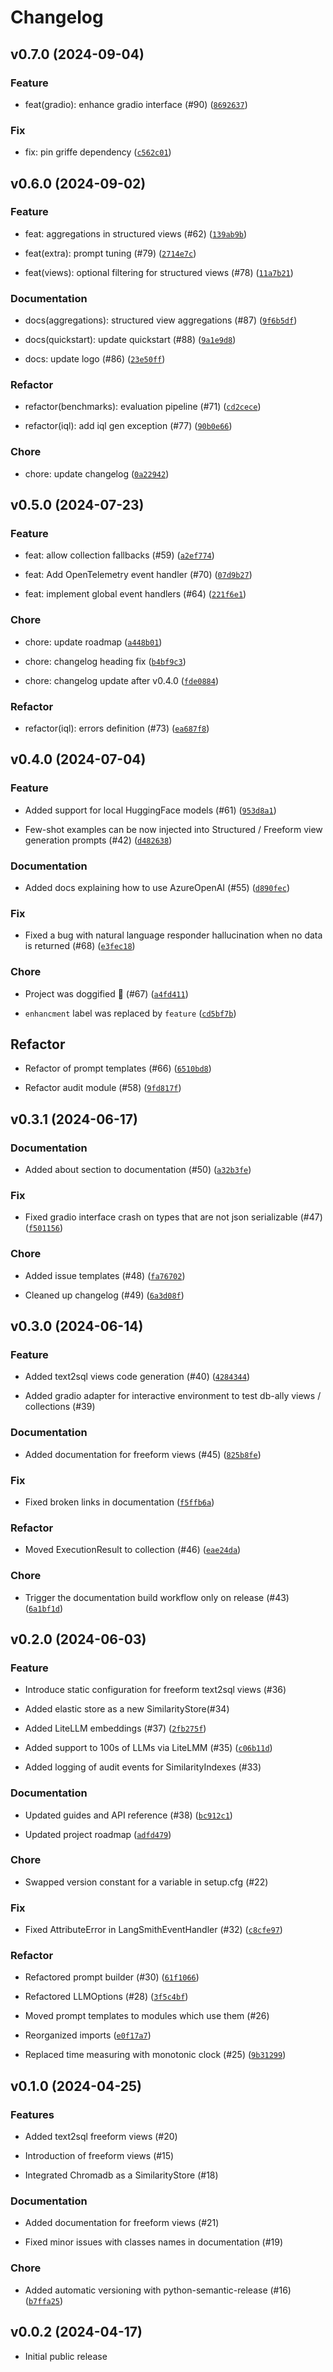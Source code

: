 # Changelog

## v0.7.0 (2024-09-04)

### Feature

* feat(gradio): enhance gradio interface (#90) ([`8692637`](https://github.com/deepsense-ai/db-ally/commit/8692637d491385a2e6fe18bd0476c70dbd3997e5))

### Fix

* fix: pin griffe dependency ([`c562c01`](https://github.com/deepsense-ai/db-ally/commit/c562c014a38ed02f0a1df6f5bee2223610be5d5d))

## v0.6.0 (2024-09-02)

### Feature

* feat: aggregations in structured views (#62) ([`139ab9b`](https://github.com/deepsense-ai/db-ally/commit/139ab9be6514cb0777251efafc3e272cac00e6cd))

* feat(extra): prompt tuning (#79) ([`2714e7c`](https://github.com/deepsense-ai/db-ally/commit/2714e7c839137a9fc617270c086167d273a16f1a))

* feat(views): optional filtering for structured views (#78) ([`11a7b21`](https://github.com/deepsense-ai/db-ally/commit/11a7b21956ab33f47c1a9986deb6a5c154988579))

### Documentation

* docs(aggregations): structured view aggregations (#87) ([`9f6b5df`](https://github.com/deepsense-ai/db-ally/commit/9f6b5df380fe7a48a36eb3810a6712bc46d9b728))

* docs(quickstart): update quickstart (#88) ([`9a1e9d8`](https://github.com/deepsense-ai/db-ally/commit/9a1e9d8bcad5e124f3faa9a5798e8b2daefeee1a))

* docs: update logo (#86) ([`23e50ff`](https://github.com/deepsense-ai/db-ally/commit/23e50ff7159112dea3c1988eacbe85de3696628e))

### Refactor

* refactor(benchmarks): evaluation pipeline (#71) ([`cd2cece`](https://github.com/deepsense-ai/db-ally/commit/cd2cece73cb3ae2d4d5efe61cbfbec03c4968543))

* refactor(iql): add iql gen exception (#77) ([`90b0e66`](https://github.com/deepsense-ai/db-ally/commit/90b0e669394655c28e3256e24321cbeaea2a91c6))

### Chore

* chore: update changelog ([`0a22942`](https://github.com/deepsense-ai/db-ally/commit/0a22942451c80ee5d572805ac67981b6e96d96ae))

## v0.5.0 (2024-07-23)

### Feature

* feat: allow collection fallbacks (#59) ([`a2ef774`](https://github.com/deepsense-ai/db-ally/commit/a2ef7742be50502c0d8e35714cc6e585930e7d4a))

* feat: Add OpenTelemetry event handler (#70) ([`07d9b27`](https://github.com/deepsense-ai/db-ally/commit/07d9b2724010e13662f9a370d7406d3f6d57bb04))

* feat: implement global event handlers (#64) ([`221f6e1`](https://github.com/deepsense-ai/db-ally/commit/221f6e1a632c66b0579989676501ac559b0f5dbf))

### Chore

* chore: update roadmap ([`a448b01`](https://github.com/deepsense-ai/db-ally/commit/a448b0168c49ad62de1e6d25547cb680bbc91d3a))

* chore: changelog heading fix ([`b4bf9c3`](https://github.com/deepsense-ai/db-ally/commit/b4bf9c3a0185b79df0f6459dde896b620af83ce5))

* chore: changelog update after v0.4.0 ([`fde0884`](https://github.com/deepsense-ai/db-ally/commit/fde08849f2ecefa7ca452eadf3f2fed9f4b36265))

### Refactor

* refactor(iql): errors definition (#73) ([`ea687f8`](https://github.com/deepsense-ai/db-ally/commit/ea687f8e6efca02b5001d31342d5b5751a98aae9))


## v0.4.0 (2024-07-04)

### Feature

* Added support for local HuggingFace models (#61) ([`953d8a1`](https://github.com/deepsense-ai/db-ally/commit/953d8a1f3c39c624dcc3927e9dfb4df08121df35))

* Few-shot examples can be now injected into Structured / Freeform view generation prompts (#42) ([`d482638`](https://github.com/deepsense-ai/db-ally/commit/d4826385e95505c077a1c710feeba68ddcaef20c))

### Documentation

* Added docs explaining how to use AzureOpenAI (#55) ([`d890fec`](https://github.com/deepsense-ai/db-ally/commit/d890fecad38ed11d90a85e6472e64c81c607cf91))

### Fix

* Fixed a bug with natural language responder hallucination when no data is returned (#68) ([`e3fec18`](https://github.com/deepsense-ai/db-ally/commit/e3fec186cca0cace7db4b6e92da5b047a27dfa80))

### Chore

* Project was doggified 🦮 (#67) ([`a4fd411`](https://github.com/deepsense-ai/db-ally/commit/a4fd4115bc7884f5043a6839cfefdd36c97e94ab))

* `enhancment` label was replaced by `feature` ([`cd5bf7b`](https://github.com/deepsense-ai/db-ally/commit/cd5bf7b76b97e8d9e46ff872859ccd0ffdef859e))

## Refactor

* Refactor of prompt templates (#66) ([`6510bd8`](https://github.com/deepsense-ai/db-ally/commit/6510bd83923c83c69f082b63c722065fd0e7a3cd))

* Refactor audit module (#58) ([`9fd817f`](https://github.com/deepsense-ai/db-ally/commit/9fd817f3955e4e0c61da1cf9be44e9b6ac426c15))


## v0.3.1 (2024-06-17)

### Documentation

* Added about section to documentation (#50) ([`a32b3fe`](https://github.com/deepsense-ai/db-ally/commit/a32b3fe0cee2ee6ab94ceace701c158df5cf2dd4))

### Fix

* Fixed gradio interface crash on types that are not json serializable (#47) ([`f501156`](https://github.com/deepsense-ai/db-ally/commit/f501156ab75783b05a0a54af5c047702a53a0a36))

### Chore

* Added issue templates (#48) ([`fa76702`](https://github.com/deepsense-ai/db-ally/commit/fa767022c5ea5e49816321095fda4a20273995f9))

* Cleaned up changelog (#49) ([`6a3d08f`](https://github.com/deepsense-ai/db-ally/commit/6a3d08fc719e5a912ff3fd7effec732504230a27))

## v0.3.0 (2024-06-14)

### Feature

* Added text2sql views code generation (#40) ([`4284344`](https://github.com/deepsense-ai/db-ally/commit/42843443f42209955f7dc2273a3cdafb4a0c44ae))

* Added gradio adapter for interactive environment to test db-ally views / collections (#39)

### Documentation

* Added documentation for freeform views (#45) ([`825b8fe`](https://github.com/deepsense-ai/db-ally/commit/825b8fefd44bf74c80cdbc3eda304edc983fc8e9))

### Fix

* Fixed broken links in documentation ([`f5ffb6a`](https://github.com/deepsense-ai/db-ally/commit/f5ffb6af9e9d6f865b02706699bf6da94c3d95c1))

### Refactor

* Moved ExecutionResult to collection (#46) ([`eae24da`](https://github.com/deepsense-ai/db-ally/commit/eae24da3baddce06dbda575b08ef49b748d3af31))

### Chore

* Trigger the documentation build workflow only on release (#43) ([`6a1bf1d`](https://github.com/deepsense-ai/db-ally/commit/6a1bf1d26f6a874af48ceeb85cf21c7eb8c80e39))

## v0.2.0 (2024-06-03)

### Feature

* Introduce static configuration for freeform text2sql views (#36)

* Added elastic store as a new SimilarityStore(#34)

* Added LiteLLM embeddings (#37) ([`2fb275f`](https://github.com/deepsense-ai/db-ally/commit/2fb275f0668fb7f981d21a6eaeae0b5effcb4acd))

* Added support to 100s of LLMs via LiteLMM (#35) ([`c06b11d`](https://github.com/deepsense-ai/db-ally/commit/c06b11df1afb0c8f536c06d2f4d3d83cfc53d1d6))

* Added logging of audit events for SimilarityIndexes (#33)

### Documentation

* Updated guides and API reference (#38) ([`bc912c1`](https://github.com/deepsense-ai/db-ally/commit/bc912c11744a6f4c60e87185342ba963a0783369))

* Updated project roadmap ([`adfd479`](https://github.com/deepsense-ai/db-ally/commit/adfd479a6bc47539395ddaaf625d7333488f874b))

### Chore

* Swapped version constant for a variable in setup.cfg (#22)

### Fix

* Fixed AttributeError in LangSmithEventHandler (#32) ([`c8cfe97`](https://github.com/deepsense-ai/db-ally/commit/c8cfe9759aa4beb6c3bea4ae519be4b4fd2b105a))

### Refactor

* Refactored prompt builder (#30) ([`61f1066`](https://github.com/deepsense-ai/db-ally/commit/61f10669c29575178817cd9766f3e8cc4f16c79f))

* Refactored LLMOptions (#28) ([`3f5c4bf`](https://github.com/deepsense-ai/db-ally/commit/3f5c4bff2dcb0d354a744f1a7291e0f08a335867))

* Moved prompt templates to modules which use them (#26)

* Reorganized imports ([`e0f17a7`](https://github.com/deepsense-ai/db-ally/commit/e0f17a79f098549c4d98225101d5aa92733e503e))

* Replaced time measuring with monotonic clock (#25) ([`9b31299`](https://github.com/deepsense-ai/db-ally/commit/9b31299c5da9dc563beaff9762f2e85ed7bc1c4e))


## v0.1.0 (2024-04-25)

### Features

* Added text2sql freeform views (#20)

* Introduction of freeform views (#15)

* Integrated Chromadb as a SimilarityStore (#18)

### Documentation

* Added documentation for freeform views (#21)

* Fixed minor issues with classes names in documentation (#19)

### Chore

* Added automatic versioning with python-semantic-release (#16) ([`b7ffa25`](https://github.com/deepsense-ai/db-ally/commit/b7ffa255981ba3f5f22f7445a6d6415863575cdf))

## v0.0.2 (2024-04-17)

* Initial public release
